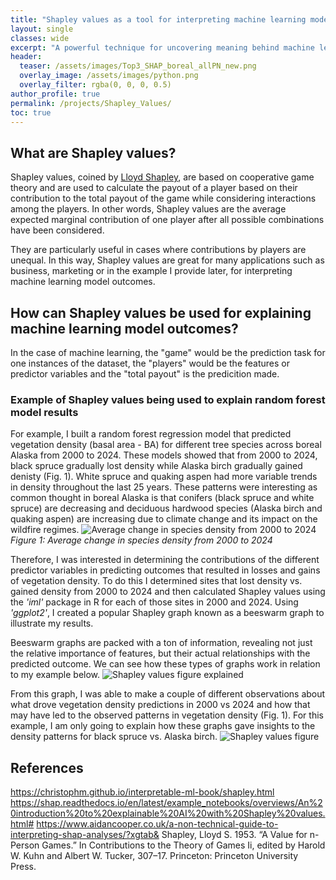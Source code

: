 ```yaml
---
title: "Shapley values as a tool for interpreting machine learning model outcomes"
layout: single
classes: wide
excerpt: "A powerful technique for uncovering meaning behind machine learning models"
header:
  teaser: /assets/images/Top3_SHAP_boreal_allPN_new.png
  overlay_image: /assets/images/python.png
  overlay_filter: rgba(0, 0, 0, 0.5)
author_profile: true
permalink: /projects/Shapley_Values/
toc: true
---
```

## What are Shapley values?
Shapley values, coined by [Lloyd Shapley](https://apps.dtic.mil/sti/tr/pdf/AD0604084.pdf), are based on cooperative game theory and are used to calculate the payout of a player based on their contribution to the total payout of the game while considering interactions among the players. In other words, Shapley values are the average expected marginal contribution of one player after all possible combinations have been considered. 

They are particularly useful in cases where contributions by players are unequal. In this way, Shapley values are great for many applications such as business, marketing or in the example I provide later, for interpreting machine learning model outcomes.

## How can Shapley values be used for explaining machine learning model outcomes?
In the case of machine learning, the "game" would be the prediction task for one instances of the dataset, the "players" would be the features or predictor variables and the "total payout" is the predicition made.

### Example of Shapley values being used to explain random forest model results
For example, I built a random forest regression model that predicted vegetation density (basal area - BA) for different tree species across boreal Alaska from 2000 to 2024. These models showed that from 2000 to 2024, black spruce gradually lost density while Alaska birch gradually gained denisty (Fig. 1). White spruce and quaking aspen had more variable trends in density throughout the last 25 years. These patterns were interesting as common thought in boreal Alaska is that conifers (black spruce and white spruce) are decreasing and deciduous hardwood species (Alaska birch and quaking aspen) are increasing due to climate change and its impact on the wildfire regimes.
![Average change in species density from 2000 to 2024](https://hana-matsumoto.github.io/assets/images/BA_timeseries_boreal_smooth.png "Average change in species density from 2000 to 2024")
*Figure 1: Average change in species density from 2000 to 2024*

Therefore, I was interested in determining the contributions of the different predictor variables in predicting outcomes that resulted in losses and gains of vegetation density. To do this I determined sites that lost density vs. gained density from 2000 to 2024 and then calculated Shapley values using the *'iml'* package in R for each of those sites in 2000 and 2024. Using *'ggplot2'*, I created a popular Shapley graph known as a beeswarm graph to illustrate my results.

Beeswarm graphs are packed with a ton of information, revealing not just the relative importance of features, but their actual relationships with the predicted outcome. We can see how these types of graphs work in relation to my example below.
![Shapley values figure explained](https://hana-matsumoto.github.io/assets/images/shapley_val_explained.png "How to read a Shapley value graph")


From this graph, I was able to make a couple of different observations about what drove vegetation density predictions in 2000 vs 2024 and how that may have led to the observed patterns in vegetation density (Fig. 1). For this example, I am only going to explain how these graphs gave insights to the density patterns for black spruce vs. Alaska birch.
![Shapley values figure](https://hana-matsumoto.github.io/assets/images/Top3_SHAP_boreal_allPN_new.png "Top three Shapley values for predicting species basal area")


## References
https://christophm.github.io/interpretable-ml-book/shapley.html
https://shap.readthedocs.io/en/latest/example_notebooks/overviews/An%20introduction%20to%20explainable%20AI%20with%20Shapley%20values.html#
https://www.aidancooper.co.uk/a-non-technical-guide-to-interpreting-shap-analyses/?xgtab&
Shapley, Lloyd S. 1953. “A Value for n-Person Games.” In Contributions to the Theory of Games Ii, edited by Harold W. Kuhn and Albert W. Tucker, 307–17. Princeton: Princeton University Press.
